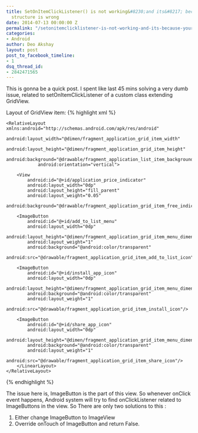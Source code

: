 ```yaml
---
title: SetOnItemClickListener() is not working&#8230;and its&#8217; because your layout
  structure is wrong
date: 2014-07-13 00:00:00 Z
permalink: "/setonitemclicklistener-is-not-working-and-its-because-your-layout-structure-is-wrong/"
categories:
- Android
author: Deo Akshay
layout: post
post_to_facebook_timeline:
- 1
dsq_thread_id:
- 2842471565
---
```


This is gonna be a quick post. I spent like last 45 mins solving a very dumb issue, related to setOnItemClickListener of a custom class extending GridView. 

Layout of GridView item:
{% highlight xml %}
<?xml version="1.0" encoding="utf-8"?>
    <RelativeLayout xmlns:android="http://schemas.android.com/apk/res/android"
                android:layout_width="@dimen/fragment_application_grid_item_width"
                android:layout_height="@dimen/fragment_application_grid_item_height"
                android:background="@drawable/fragment_application_list_item_background_drawable"
                android:orientation="vertical">

        

<!-- Some Elements -->

        <View
            android:id="@+id/application_price_indicator"
            android:layout_width="0dp"
            android:layout_height="fill_parent"
            android:layout_weight="0.05"
            android:background="@drawable/fragment_application_grid_item_free_indicator"/>

        <ImageButton
            android:id="@+id/add_to_list_menu"
            android:layout_width="0dp"
            android:layout_height="@dimen/fragment_application_grid_item_menu_dimen"
            android:layout_weight="1"
            android:background="@android:color/transparent"
            android:src="@drawable/fragment_application_grid_item_add_to_list_icon"/>

        <ImageButton
            android:id="@+id/install_app_icon"
            android:layout_width="0dp"
            android:layout_height="@dimen/fragment_application_grid_item_menu_dimen"
            android:background="@android:color/transparent"
            android:layout_weight="1"
            android:src="@drawable/fragment_application_grid_item_install_icon"/>

        <ImageButton
            android:id="@+id/share_app_icon"
            android:layout_width="0dp"
            android:layout_height="@dimen/fragment_application_grid_item_menu_dimen"
            android:background="@android:color/transparent"
            android:layout_weight="1"
            android:src="@drawable/fragment_application_grid_item_share_icon"/>
        </LinearLayout>
    </RelativeLayout>
{% endhighlight %}

The issue here is, ImageButton is the part of this view. So whenever onClick event happens, Android system will try to find onClickListener related to ImageButtons in the view. So There are only two solutions to this :

1. Either change ImageButton to ImageView  
2. Override onTouch of ImageButton and return False.